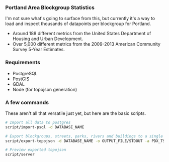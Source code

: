 ### Portland Area Blockgroup Statistics

I'm not sure what's going to surface from this, but currently it's a way to load and inspect thousands of datapoints per blockgroup for Portland.

* Around 188 different metrics from the United States Department of Housing and Urban Development.
* Over 5,000 different metrics from the 2009-2013 American Community Survey 5-Year Estimates.

### Requirements

* PostgreSQL
* PostGIS
* GDAL
* Node (for topojson generation)

### A few commands

These aren't all that versatile just yet, but here are the basic scripts.
``` bash
# Import all data to postgres
script/import-psql -d DATABASE_NAME

# Export blockgroups, streets, parks, rivers and buildings to a single topojson file per TSP district.
script/export-topojson -d DATABASE_NAME -o OUTPUT_FILE/STDOUT -a PDX_TSP_AREA

# Preview exported topojson
script/server
```
